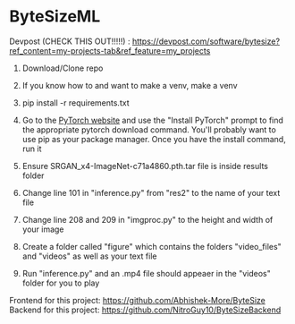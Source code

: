 # ByteSizeML

Devpost (CHECK THIS OUT!!!!!) : https://devpost.com/software/bytesize?ref_content=my-projects-tab&ref_feature=my_projects

1. Download/Clone repo

2. If you know how to and want to make a venv, make a venv

3. pip install -r requirements.txt
 
4. Go to the [PyTorch website](https://pytorch.org/) and use the "Install PyTorch" prompt to find the appropriate pytorch download command. You'll probably want to use pip as your package manager. Once you have the install command, run it

5. Ensure SRGAN_x4-ImageNet-c71a4860.pth.tar file is inside results folder

6. Change line 101 in "inference.py" from "res2" to the name of your text file

7. Change line 208 and 209 in "imgproc.py" to the height and width of your image

8. Create a folder called "figure" which contains the folders "video_files" and "videos" as well as your text file

9. Run "inference.py" and an .mp4 file should appeaer in the "videos" folder for you to play


Frontend for this project: https://github.com/Abhishek-More/ByteSize
Backend for this project: https://github.com/NitroGuy10/ByteSizeBackend

